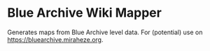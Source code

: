 # Blue Archive Wiki Mapper
Generates maps from Blue Archive level data. For (potential) use on https://bluearchive.miraheze.org.
